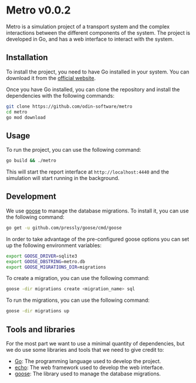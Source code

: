 # Metro v0.0.2

Metro is a simulation project of a transport system and the complex interactions between the different components of the system. The project is developed in Go, and has a web interface to interact with the system.

## Installation

To install the project, you need to have Go installed in your system. You can download it from the [official website](https://golang.org/).

Once you have Go installed, you can clone the repository and install the dependencies with the following commands:

```bash
git clone https://github.com/odin-software/metro
cd metro
go mod download
```

## Usage

To run the project, you can use the following command:

```bash
go build && ./metro
```

This will start the report interface at `http://localhost:4440` and the simulation will
start running in the background.

## Development

We use [goose](https://github.com/pressly/goose) to manage the database migrations. To install it, you can use the following command:

```bash
go get -u github.com/pressly/goose/cmd/goose
```

In order to take advantage of the pre-configured goose options you can set up the following environment variables:

```bash
export GOOSE_DRIVER=sqlite3
export GOOSE_DBSTRING=metro.db
export GOOSE_MIGRATIONS_DIR=migrations
```

To create a migration, you can use the following command:

```bash
goose -dir migrations create <migration_name> sql
```

To run the migrations, you can use the following command:

```bash
goose -dir migrations up
```

## Tools and libraries

For the most part we want to use a minimal quantity of dependencies, but we do use some libraries and tools that we need to give credit to:

- [Go](https://golang.org/): The programming language used to develop the project.
- [echo](https://echo.labstack.com/): The web framework used to develop the web interface.
- [goose](https://github.com/pressly/goose): The library used to manage the database migrations.
